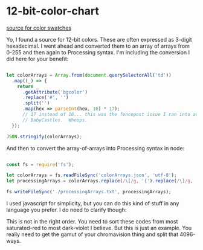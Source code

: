 # 12-bit-color-chart
[source for color swatches](http://rangevoting.org/ColorCode.html)

Yo, I found a source for 12-bit colors.  These are often expressed as
3-digit hexadecimal.  I went ahead and converted them to an array of
arrays from 0-255 and then again to Processing syntax.  I'm including
the conversion I did here for your benefit:

```javascript

let colorArrays = Array.from(document.querySelectorAll('td'))
  .map((_) => {
    return _
      .getAttribute('bgcolor')
      .replace('#', '')
      .split('')
      .map(hex => parseInt(hex, 16) * 17);
      // 17 instead of 16... this was the fencepost issue I ran into at
      // BabyCastles.  Whoops.
  });

JSON.stringify(colorArrays);

```

And then to convert the array-of-arrays into Processing syntax in node:

```javascript

const fs = require('fs');

let colorArrays = fs.readFileSync('colorArrays.json', 'utf-8');
let processingArrays = colorArrays.replace(/\[/g, '{').replace(/\]/g, '}');

fs.writeFileSync('./processingArrays.txt', processingArrays);

```

I used javascript for simplicity, but you can do this kind of stuff in
any language you prefer.  I do need to clarify though:

This is not in the right order.  You need to sort these codes from most
saturated-red to most dark-violet I believe.  But this is just an
example.  You really need to get the gamut of your chromavision thing
and split that 4096-ways.

